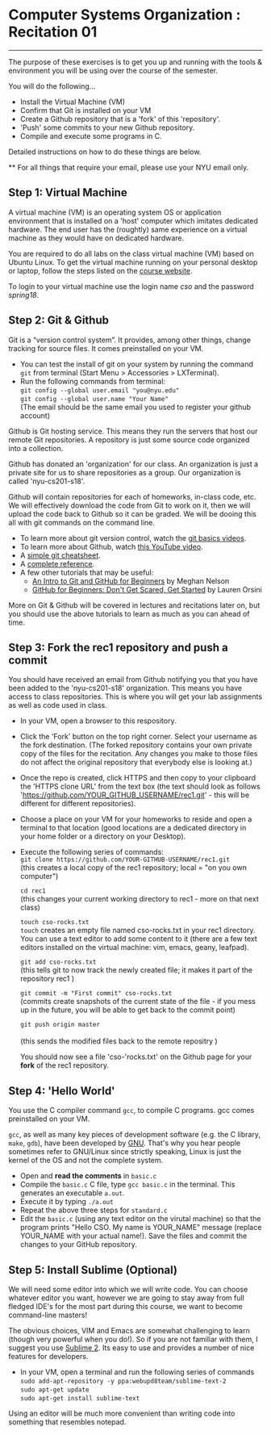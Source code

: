 # Computer Systems Organization : Recitation 01
-----------------------------------------------

The purpose of these exercises is to get you up and running with the tools & environment you will be using over the course of the semester. 

You will do the following...

* Install the Virtual Machine (VM) 
* Confirm that Git is installed on your VM
* Create a Github repository that is a 'fork' of this 'repository'.
* 'Push' some commits to your new Github repository.   
* Compile and execute some programs in C. 

Detailed instructions on how to do these things are below. 

** For all things that require your email, please use your NYU email only.

Step 1: Virtual Machine
-----------------------

A virtual machine (VM) is an operating system OS or application environment that is installed on a 'host' computer which imitates dedicated hardware. The end user has the (roughtly) same experience on a virtual machine as they would have on dedicated hardware.

You are required to do all labs on the class virtual machine (VM) based on Ubuntu Linux. To get the virtual machine running on your personal desktop or laptop,  follow the steps listed on the [course website](https://joannakl.github.io/cs201_s18/daily.html).

To login to your virtual machine use the login name *cso* and the password *spring18*.


Step 2: Git & Github 
--------------------

Git is a “version control system”. It provides, among other things, change tracking for source files. It comes preinstalled on your VM. 

* You can test the install of git on your system by running the command `git` from terminal (Start Menu > Accessories > LXTerminal). 
* Run the following commands from terminal:<br>
   ```git config --global user.email "you@nyu.edu"```<br>
   ```git config --global user.name "Your Name"```<br>
   (The email should be the same email you used to register your github account)

Github is Git hosting service. This means they run the servers that host our remote Git repositories. A repository is just  some source code organized into a collection. 

Github has donated an 'organization' for our class. An organization is just a private site for us to share repositories as a group. Our organization is called 'nyu-cs201-s18'.

Github will contain repositories for each of homeworks, in-class code, etc. We will effectively download the code from Git to work on it, then we will upload the code back to Github so it can be graded. We will be dooing this all with git commands on the command line.

* To learn more about git version control, watch the [git basics videos](http://git-scm.com/videos).
* To learn more about Github, watch [this YouTube video](https://www.youtube.com/watch?v=0fKg7e37bQE).
* A [simple git cheatsheet](http://rogerdudler.github.io/git-guide/). 
* A [complete reference](http://www.git-scm.com/book/en/v2).
* A few other tutorials that may be useful:
    * [An Intro to Git and GitHub for Beginners](http://product.hubspot.com/blog/git-and-github-tutorial-for-beginners) by Meghan Nelson
    * [GitHub for Beginners: Don't Get Scared, Get Started](http://readwrite.com/2013/09/30/understanding-github-a-journey-for-beginners-part-1/) by Lauren Orsini  
    

More on Git & Github will be covered in lectures and recitations later on, but you should use the above tutorials to learn as much as you can ahead of time. 

Step 3: Fork the rec1 repository and push a commit
--------------------------------------------------

You should have received an email from Github notifying you that you have been added to the 'nyu-cs201-s18' organization. This means you have access to class repositories. This is where you will get your lab assignments as well as code used in class.

* In your VM, open a browser to this respository.
* Click the 'Fork' button on the top right corner. Select your username as the fork destination. (The forked repository contains your own private copy of the files for the recitation. Any changes you make to those files
do not affect the original repository that everybody else is looking at.)
* Once the repo is created, click HTTPS and then copy to your clipboard the 'HTTPS clone URL' from the text
box (the text should look as follows 'https://github.com/YOUR_GITHUB_USERNAME/rec1.git' - this will be 
different for different repositories).
* Choose a place on your VM for your homeworks to reside and open a terminal to that location (good locations 
are a dedicated directory in your home folder or a directory on your Desktop).
* Execute the following series of commands: <br/>
  ```git clone https://github.com/YOUR-GITHUB-USERNAME/rec1.git```<br/>
  (this creates a local copy of the rec1 repository; local = "on you own computer") 
  
  ```cd rec1  ```<br/>
  (this changes your current working directory to rec1 - more on that next class) 
  
  ```touch cso-rocks.txt   ```<br/> 
  `touch` creates an empty file named cso-rocks.txt in your rec1 directory. You can use a text editor to add some 
  content to it (there are a few text editors installed on the virtual machine: vim, emacs, geany, leafpad). 
  
  ```git add cso-rocks.txt    ```<br/>
  (this tells git to now track the newly created file; it makes it part of the repository rec1 )
  
  ```git commit -m "First commit" cso-rocks.txt   ```<br/>
  (commits create snapshots of the current state of the file - if you mess up in the future, you will be able to get back to the commit point) 
  
  ```git push origin master   ```<br/>  
   (this sends the modified files back to the remote repositry ) 

    You should now see a file 'cso-'rocks.txt' on the Github page for your __fork__ of the rec1 repository. 

Step 4: 'Hello World'   
---------------------

You use the C compiler command `gcc`, to compile C programs. gcc comes preinstalled on your VM. 

`gcc`, as well as many key pieces of development software (e.g. the C library, `make`, `gdb`), have been developed by [GNU](http://www.gnu.org/). That's why you hear people sometimes refer to GNU/Linux since strictly speaking, Linux is just the kernel of the OS and not the complete system.

* Open and **read the comments** in `basic.c`
* Compile the `basic.c` C file, type `gcc basic.c` in the terminal. This generates an executable `a.out`. 
* Execute it by typing `./a.out`
* Repeat the above three steps for `standard.c`
* Edit the `basic.c` (using any text editor on the virutal machine) so that the program prints
"Hello CSO. My name is YOUR_NAME" message (replace YOUR_NAME with your actual name!). 
Save the files and commit the changes to your GitHub repository. 

Step 5: Install Sublime (Optional)
----------------------------------

We will need some editor into which we will write code. You can choose whatever editor you want, however we are going to stay away from full fledged IDE's for the most part during this course, we want to become command-line masters!

The obvious choices, VIM and Emacs are somewhat challenging to learn (though very powerful when you do!). So if you are not familiar with them, I suggest you use [Sublime 2](https://www.sublimetext.com/). Its easy to use and provides a number of nice features for developers. 

* In your VM, open a terminal and run the following series of commands<br/>
  ```sudo add-apt-repository -y ppa:webupd8team/sublime-text-2  ```<br/>
  ```sudo apt-get update  ```<br/>
  ```sudo apt-get install sublime-text  ```<br/>

Using an editor will be much more convenient than writing code into something that resembles notepad.
